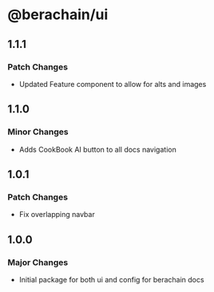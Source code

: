 # @berachain/ui

## 1.1.1

### Patch Changes

- Updated Feature component to allow for alts and images

## 1.1.0

### Minor Changes

- Adds CookBook AI button to all docs navigation

## 1.0.1

### Patch Changes

- Fix overlapping navbar

## 1.0.0

### Major Changes

- Initial package for both ui and config for berachain docs
